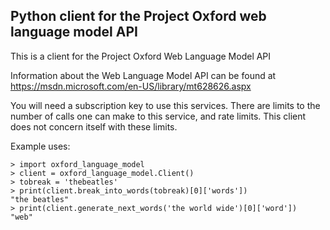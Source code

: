 ## Python client for the Project Oxford web language model API 

This is a client for the Project Oxford Web Language Model API

Information about the Web Language Model API can be found at 
https://msdn.microsoft.com/en-US/library/mt628626.aspx
    
You will need a subscription key to use this services. There are limits to 
the number of calls one can make to this service, and rate limits. This client 
does not concern itself with these limits.

Example uses:

    > import oxford_language_model
    > client = oxford_language_model.Client()
    > tobreak = 'thebeatles'
    > print(client.break_into_words(tobreak)[0]['words'])
    "the beatles"
    > print(client.generate_next_words('the world wide')[0]['word'])
    "web"
